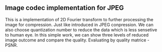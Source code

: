 ## Image codec implementation for JPEG
This is a implementation of 2D Fourier transform to further processing the image for compression. Just like introduced in JPEG conpression.
We can also choose quantization number to reduce the data which is less sensetive to human eye. In this simple work, we can show three levels of
reduced image outcome and compare the quality.
Evaluating by quality matrice - PSNR. 